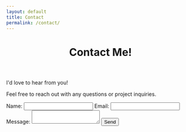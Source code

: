 ```yaml
---
layout: default
title: Contact
permalink: /contact/
---
```

<html lang="en">
<head>
  <meta charset="UTF-8">
  <meta name="viewport" content="width=device-width, initial-scale=1.0">
  <link rel="stylesheet" href="{{ "./css/styles.css" | relative_url }}">
  <title>Contact</title>
  
</head>
<body>
  <header>
    <h1>Contact Me!</h1>
  </header>
  <section>
    <p>I'd love to hear from you!</p>
    <p>Feel free to reach out with any questions or project inquiries.</p>
    <form action="https://formspree.io/f/xvggpkvz" method="POST">
      <label for="name">Name:</label>
      <input type="text" id="name" name="name" required>
      <label for="email">Email:</label>
      <input type="email" id="email" name="email" required>
      <label for="message">Message:</label>
      <textarea id="message" name="message" required></textarea>
      <button type="submit">Send</button>
    </form>
  </section>
</body>
</html>
